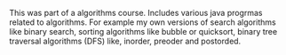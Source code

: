 This was part of a algorithms course.
Includes various java progrmas related to algorithms. For example my own versions of search algorithms like binary search, sorting algorithms like bubble or quicksort, binary tree traversal algorithms (DFS) like, inorder, preoder and postorded.
